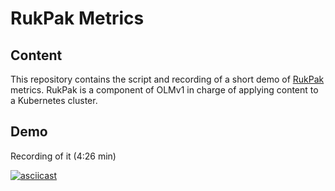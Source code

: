 # RukPak Metrics

## Content

This repository contains the script and recording of a short demo of [RukPak](github.com/operator-framework/rukpak/) metrics.
RukPak is a component of OLMv1 in charge of applying content to a Kubernetes cluster.

## Demo

 Recording of it (4:26 min)

[![asciicast](https://asciinema.org/a/613251.svg)](https://asciinema.org/a/613251)

